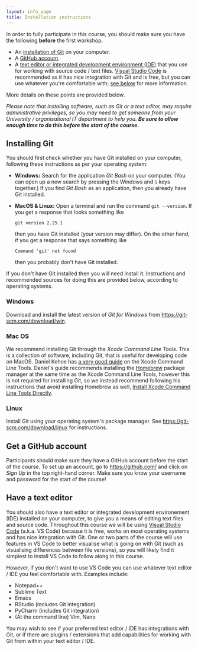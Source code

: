 ```yaml
---
layout: info_page
title: Installation instructions
---
```


In order to fully participate in this course, you should make sure you
have the following **before** the first workshop.

- An [installation of Git](#installing-git) on your computer.
- A [GitHub account](#get-a-github-account).
- A [text editor or integrated development environment (IDE)](#have-a-text-editor)
  that you use for working with source code / text files.
  <a href="https://code.visualstudio.com/" target="_blank" rel="external noreferrer">Visual Studio Code</a>
  is recommended as it has nice integration with Git and is free, but you
  can use whatever you're comfortable with; [see below](#have-a-text-editor) for
  more information.

More details on these points are provided below.

_Please note that installing software, such as Git or a text editor, may require
administrative privileges, so you may need to get someone from your
University / organisational IT department to help you. **Be sure to allow enough
time to do this before the start of the course.**_


## Installing Git

You should first check whether you have Git installed on your computer, following
these instructions as per your operating system:

- **Windows:** Search for the application _Git Bash_ on your computer. (You can
  open up a new search by pressing the Windows and `S` keys together.) If you
  find _Git Bash_ as an application, then you already have Git installed.

- **MacOS & Linux:** Open a terminal and run the command `git --version`. If
  you get a response that looks something like
  ```output
  git version 2.25.1
  ```
  then you have
  Git installed (your version may differ). On the other hand, if you get a
  response that says something like
  ```output
  Command 'git' not found
  ```
  then you probably don't have Git installed.

If you don't have Git installed then you will need install it. Instructions and
recommended sources for doing this are provided below, according to operating
systems.


### Windows

Download and install the latest version of *Git for Windows* from
<a href="https://git-scm.com/download/win" target="_blank" rel="external noreferrer">https://git-scm.com/download/win</a>.


### Mac OS

We recommend installing Git through the
*Xcode Command Line Tools*. This is a collection of software, including Git, that
is useful for developing code on MacOS. Daniel Kehoe has 
<a href="https://mac.install.guide/commandlinetools/index.html" target="_blank" rel="external noreferrer">a very good guide</a>
on the Xcode Command Line Tools. Daniel's guide recommends installing the
<a href="https://brew.sh/" target="_blank" rel="external noreferrer">Homebrew</a>
package manager at the same time as the Xcode Command Line Tools,
however this is not required for installing Git, so we instead recommend
following his instructions that avoid installing Homebrew as well,
<a href="https://mac.install.guide/commandlinetools/4.html" target="_blank" rel="external noreferrer">Install Xcode Command Line Tools Directly</a>. 


### Linux

Install Git using your operating system's package manager. See
<a href="https://git-scm.com/download/linux" target="_blank" rel="external noreferrer">https://git-scm.com/download/linux</a>
for instructions.


## Get a GitHub account

Participants should make sure they have a GitHub account before the start of the
course. To set up an account, go to
<a href="https://github.com/" target="_blank" rel="external noreferrer">https://github.com/</a>
and click on *Sign Up* in the top right-hand corner. Make sure you know your
username and password for the start of the course!


## Have a text editor

You should also have a text editor or integrated development environement (IDE)
installed on your computer, to give you a means of editing text files and source
code. Throughout this course we will be using
<a href="https://code.visualstudio.com/" target="_blank" rel="external noreferrer">Visual Studio Code</a>
(a.k.a. VS Code) because it is free, works on most operating systems and has nice integration
with Git. One or two parts of the course will use features in VS Code to better
visualise what is going on with Git (such as visualising differences between
file versions), so you will likely find it simplest to install
VS Code to follow along in this course.

However, if you don't want to use VS Code you can use whatever text editor / IDE
you feel comfortable with. Examples include:

- Notepad++
- Sublime Text 
- Emacs
- RStudio (includes Git integration)
- PyCharm (includes Git integration)
- (At the command line) Vim, Nano

You may wish to see if your preferred text editor / IDE has integrations
with Git, or if there are plugins / extensions that add capabilities for
working with Git from within your text editor / IDE.
